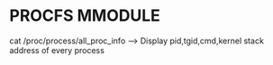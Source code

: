 # PROCFS MMODULE

cat /proc/process/all_proc_info  --> Display pid,tgid,cmd,kernel stack address of every process

